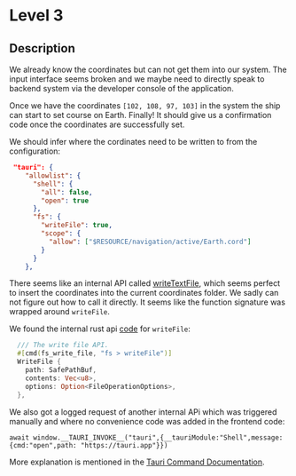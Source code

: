 # Level 3

## Description

We already know the coordinates but can not get them into our system.
The input interface seems broken and we maybe need to directly speak to
backend system via the developer console of the application.

Once we have the coordinates `[102, 108, 97, 103]` in the system the ship can start to set
course on Earth. Finally!
It should give us a confirmation code once the coordinates are successfully set.

We should infer where the cordinates need to be written to from the configuration:

```json
 "tauri": {
    "allowlist": {
      "shell": {
        "all": false,
        "open": true
      },
      "fs": {
        "writeFile": true,
        "scope": {
          "allow": ["$RESOURCE/navigation/active/Earth.cord"]
        }
      }
    },
```

There seems like an internal API called
<a href="https://tauri.app/v1/api/js/fs#writetextfile" rel="noopener noreferrer" target="_blank">writeTextFile</a>,
which seems perfect to insert the coordinates into the current coordinates folder.
We sadly can not figure out how to call it directly. It seems like the function signature
was wrapped around `writeFile`.

We found the internal rust api <a href="https://github.com/tauri-apps/tauri/blob/2c7d683ae39716f06298849d8a01f81c6fd6f153/core/tauri/src/endpoints/file_system.rs#L76" rel="noopener noreferrer" target="_blank">code</a> for `writeFile`:

```rust
  /// The write file API.
  #[cmd(fs_write_file, "fs > writeFile")]
  WriteFile {
    path: SafePathBuf,
    contents: Vec<u8>,
    options: Option<FileOperationOptions>,
  },
```

We also got a logged request of another internal APi which was
triggered manually and where no convenience code was added in the frontend code:

`await window.__TAURI_INVOKE__("tauri",{__tauriModule:"Shell",message:{cmd:"open",path: "https://tauri.app"}})`

More explanation is mentioned in the <a href="https://tauri.app/v1/guides/features/command/" rel="noopener noreferrer" target="_blank">Tauri Command Documentation</a>.
